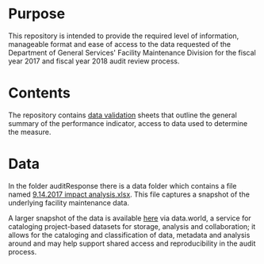 # Purpose

This repository is intended to provide the required level of information,
manageable format and ease of access to the data requested of the Department of
General Services' Facility Maintenance Division for the fiscal year 2017 and
fiscal year 2018 audit review process.   

# Contents

The repository contains [data validation](https://github.com/department-of-general-services/audit/blob/master/auditResponse/validationSheets/fy18-validation-document.xlsx) sheets that
outline the general summary of the performance indicator, access to data used to
determine the measure.    

# Data
In the folder auditResponse there is a data folder which contains a file named
[9.14.2017 impact analysis.xlsx](https://github.com/department-of-general-services/audit/blob/master/auditResponse/data/9.14.2017%20impact%20analysis.xlsx). This file captures a snapshot of the
underlying facility maintenance data.  

A larger snapshot of the data is available [here](https://data.world/brl1906/facility-maintenance-data-jan-2019)
via data.world, a service for cataloging project-based datasets for storage,
analysis and collaboration; it allows for the cataloging and classification of
data, metadata and analysis around and may help support shared access and
reproducibility in the audit process.  
